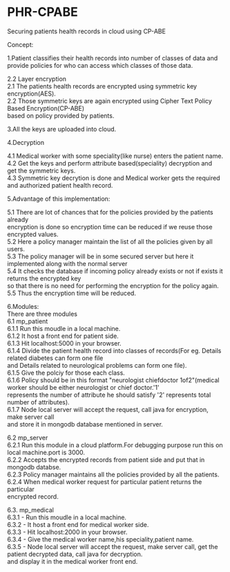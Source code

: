 # PHR-CPABE
Securing patients health records in cloud using CP-ABE

Concept:  
  
1.Patient classifies their health records into number of classes of data and   
provide policies for who can access which classes of those data.  
  
2.2 Layer encryption  
  2.1 The patients health records are encrypted using symmetric key encryption(AES).  
  2.2 Those symmetric keys are again encrypted using Cipher Text Policy Based Encryption(CP-ABE)   
  based on policy provided by patients.  
  
3.All the keys are uploaded into cloud.  
  
4.Decryption  
  
  4.1 Medical worker with some speciality(like nurse) enters the patient name.  
  4.2 Get the keys and perform attribute based(speciality) decryption and  
  get the symmetric keys.  
  4.3 Symmetric key decrytion is done and Medical worker gets the required   
  and authorized patient health record.  
  
5.Advantage of this implementation:  
         
  5.1 There are lot of chances that for the policies provided by the patients already  
  encryption is done so encryption time can be reduced if we reuse those encrypted values.  
  5.2 Here a policy manager maintain the list of all the policies given by all users.  
  5.3 The policy manager will be in some secured server but here it implemented along with the normal server  
  5.4 It checks the database if incoming policy already exists or not if exists it returns the encrypted key  
  so that there is no need for performing the encryption for the policy again.  
  5.5 Thus the encryption time will be reduced.  
  
  
6.Modules:  
  There are three modules   
  6.1 mp_patient  
    6.1.1 Run this moudle in a local machine.  
    6.1.2 It host a front end for patient side.  
    6.1.3 Hit localhost:5000 in your browser.  
    6.1.4 Divide the patient health record into classes of records(For eg. Details related diabetes can form one file  
    and Details related to neurological problems can form one file).  
    6.1.5 Give the polciy for those each class.  
    6.1.6 Policy should be in this format "neurologist chiefdoctor 1of2"(medical worker should be either neurologist or chief doctor.'1'   
    represents the number of attribute he should satisfy '2' represents total number of attributes).  
    6.1.7 Node local server will accept the request, call java for encryption, make server call  
    and store it in mongodb database mentioned in server.  
      
  6.2 mp_server  
    6.2.1 Run this module in a cloud platform.For debugging purpose run this on local machine.port is 3000.  
    6.2.2 Accepts the encrypted records from patient side and put that in mongodb databse.  
    6.2.3 Policy manager maintains all the policies provided by all the patients.  
    6.2.4 When medical worker request for particular patient returns the particular  
    encrypted record.  
      
  6.3. mp_medical    
    6.3.1 - Run this moudle in a local machine.  
    6.3.2 - It host a front end for medical worker side.  
    6.3.3 - Hit localhost:2000 in your browser.  
    6.3.4 - Give the medical worker name,his speciality,patient name.  
    6.3.5 - Node local server will accept the request, make server call, get the patient decrypted data, call java for decryption.   
    and display it in the medical worker front end.  
  
